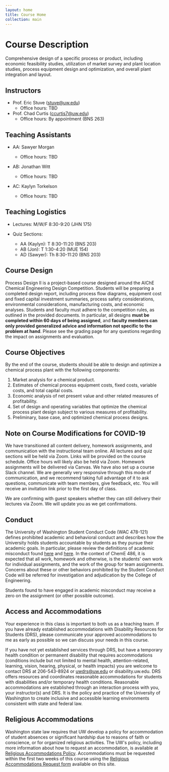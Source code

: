 ```yaml
---
layout: home
title: Course Home
collection: main
---
```


# Course Description

Comprehensive design of a specific process or product, including economic feasibility studies, utilization of market survey and plant location studies, process equipment design and optimization, and overall plant integration and layout.

## Instructors

- Prof. Eric Stuve (stuve@uw.edu)
  * Office hours: TBD
- Prof. Chad Curtis (ccurtis7@uw.edu)
  * Office hours: By appointment (BNS 263)

## Teaching Assistants

- AA: Sawyer Morgan
  * Office hours: TBD

- AB: Jonathan Witt
  * Office hours: TBD

- AC: Kaylyn Torkelson
  * Office hours: TBD

## Teaching Logistics

- Lectures: M/W/F 8:30-9:20 (JHN 175)

- Quiz Sections:
  * AA (Kaylyn): T 8:30-11:20 (BNS 203)
  * AB (Jon): T 1:30-4:20 (MUE 154)
  * AD (Sawyer): Th 8:30-11:20 (BNS 203)

## Course Design

Process Design II is a project-based course designed around the AIChE Chemical Engineering Design Competition. Students will be preparing a completed design report, including process flow diagrams, equipment cost and fixed capital investment summaries, process safety considerations, environmental considerations, manufacturing costs, and economic analyses. Students and faculty must adhere to the competition rules, as outlined in the provided documents. In particular, all designs **must be completed within 60 days of being assigned**, and **faculty members can only provided generalized advice and information not specific to the problem at hand**. Please see the grading page for any questions regarding the impact on assignments and evaluation.

## Course Objectives

By the end of the course, students should be able to design and optimize a chemical process plant with the following components:

1. Market analysis for a chemical product.
2. Estimates of chemical process equipment costs, fixed costs, variable costs, and total capital costs.
3. Economic analysis of net present value and other related measures of profitability.
4. Set of design and operating variables that optimize the chemical process plant design subject to various measures of profitability.
5. Preliminary, base case, and optimized chemical process designs.

## Note on Course Modifications for COVID-19

We have transitioned all content delivery, homework assignments, and communication with the instructional team online. All lectures and quiz sections will be held via Zoom. Links will be provided on the course schedule. Office hours will likely also be held via Zoom. Homework assignments will be delivered via Canvas. We have also set up a course Slack channel. We are generally very responsive through this mode of communication, and we recommend taking full advantage of it to ask questions, communicate with team members, give feedback, etc. You will receive an invitation link prior to the first day of class.

We are confirming with guest speakers whether they can still delivery their lectures via Zoom. We will update you as we get confirmations.  

## Conduct

The University of Washington Student Conduct Code (WAC 478-121) defines prohibited academic and behavioral conduct and describes how the University holds students accountable by students as they pursue their academic goals. In particular, please review the definitions of academic misconduct found [here](http://www.washington.edu/admin/rules/policies/SGP/SPCH209.html#7) and [here](http://www.washington.edu/admin/rules/policies/SGP/SPCH210.html#7). In the context of ChemE 486, it is expected that all work, homework and otherwise, is the students' own work for individual assignments, and the work of the group for team assignments. Concerns about these or other behaviors prohibited by the Student Conduct Code will be referred for investigation and adjudication by the College of Engineering.

Students found to have engaged in academic misconduct may receive a zero on the assignment (or other possible outcome).

## Access and Accommodations

Your experience in this class is important to both us as a teaching team. If you have already established accommodations with Disability Resources for Students (DRS), please communicate your approved accommodations to me as early as possible so we can discuss your needs in this course.

If you have not yet established services through DRS, but have a temporary health condition or permanent disability that requires accommodations (conditions include but not limited to mental health, attention-related, learning, vision, hearing, physical, or health impacts) you are welcome to contact DRS at 206-543-8924 or uwdrs@uw.edu or disability.uw.edu. DRS offers resources and coordinates reasonable accommodations for students with disabilities and/or temporary health conditions. Reasonable accommodations are established through an interaction process with you, your instructor(s) and DRS. It is the policy and practice of the University of Washington to create inclusive and accessible learning environments consistent with state and federal law.

## Religious Accommodations

Washington state law requires that UW develop a policy for accommodation of student absences or significant hardship due to reasons of faith or conscience, or for organized religious activities. The UW's policy, including more information about how to request an accommodation, is available at [Religious Accommodations Policy](https://registrar.washington.edu/staffandfaculty/religious-accommodations-policy/). Accommodations must be requested within the first two weeks of this course using the [Religious Accommodations Request form](https://registrar.washington.edu/students/religious-accommodations-request/) available on this site.

<div class="home">

</div>
